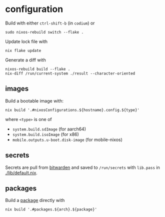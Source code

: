 # configuration

Build with either `ctrl-shift-b` (in `codium`) or

    sudo nixos-rebuild switch --flake .

Update lock file with

    nix flake update

Generate a diff with

    nixos-rebuild build --flake .
    nix-diff /run/current-system ./result --character-oriented

## images

Build a bootable image with:

    nix build '.#nixosConfigurations.${hostname}.config.${type}'

where `<type>` is one of

- `system.build.sdImage` (for aarch64)
- `system.build.isoImage` (for x86)
- `mobile.outputs.u-boot.disk-image` (for mobile-nixos)


## secrets

Secrets are pull from [bitwarden](https://bitwarden.com/) and saved to `/run/secrets` with `lib.pass` in [./lib/default.nix](./lib/default.nix).

## packages

Build a [package](./packages) directly with

    nix build '.#packages.${arch}.${package}'


